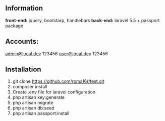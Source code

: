 ## Information
<b>front-end:</b> jquery, bootstarp, handlebars
<b>back-end:</b> laravel 5.5 + passport package
## Accounts:
admin@local.dev
123456
user@local.dev
123456
## Installation
1. git clone https://github.com/roma16r/test.git
2. composer install
3. Create .env file for laravel configuration
4. php artisan key:generate
5. php artisan migrate
6. php artisan db:seed
7. php artisan passport:install
